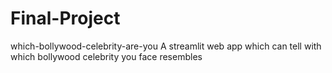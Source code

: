 # Final-Project
which-bollywood-celebrity-are-you
A streamlit web app which can tell with which bollywood celebrity you face resembles

